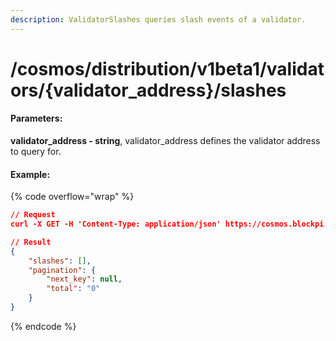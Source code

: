 ```yaml
---
description: ValidatorSlashes queries slash events of a validator.
---
```


# /cosmos/distribution/v1beta1/validators/{validator\_address}/slashes

#### **Parameters:**

**validator\_address - string**, validator\_address defines the validator address to query for.

#### Example:

{% code overflow="wrap" %}
```json
// Request
curl -X GET -H 'Content-Type: application/json' https://cosmos.blockpi.network/lcd/v1/<your-api-key>/cosmos/distribution/v1beta1/validators/cosmosvaloper1clpqr4nrk4khgkxj78fcwwh6dl3uw4epsluffn/slashes

// Result
{
    "slashes": [],
    "pagination": {
        "next_key": null,
        "total": "0"
    }
}
```
{% endcode %}
